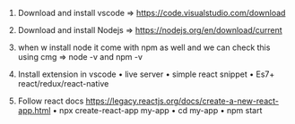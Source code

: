 1. Download and install vscode => https://code.visualstudio.com/download
2. Download and install Nodejs => https://nodejs.org/en/download/current
3. when w install node it come with npm as well and we can check this using cmg => node -v and  npm -v
4. Install extension in vscode
	• live server
	• simple react snippet
	• Es7+ react/redux/react-native
	
5. Follow react docs https://legacy.reactjs.org/docs/create-a-new-react-app.html
	• npx create-react-app my-app
	• cd my-app
	• npm start
	